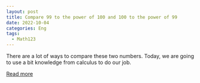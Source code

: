 ```yaml
---
layout: post
title: Compare 99 to the power of 100 and 100 to the power of 99
date: 2022-10-04
categories: Eng
tags:
  - Math123
---
```


There are a lot of ways to compare these two numbers. Today, we are going to use a bit knowledge from calculus to do our job.

[Read more](https://drive.google.com/file/d/1VXbRBXMvCXSVJaLFAD9wqPDOCjneHP38/view?usp=sharing)

<br>
